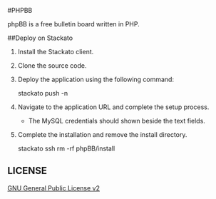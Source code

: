 #PHPBB

phpBB is a free bulletin board written in PHP.

##Deploy on Stackato

1. Install the Stackato client.
2. Clone the source code. 
3. Deploy the application using the following command:

    stackato push -n

4. Navigate to the application URL and complete the setup process.
     * The MySQL credentials should shown beside the text fields.
5. Complete the installation and remove the install directory.

    stackato ssh <app-name>
    rm -rf phpBB/install

## LICENSE

[GNU General Public License v2](http://opensource.org/licenses/gpl-2.0.php)
